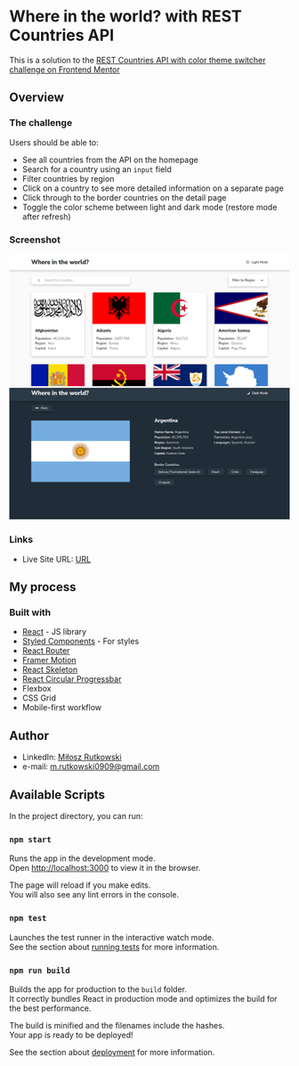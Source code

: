 # Where in the world? with REST Countries API
This is a solution to the [REST Countries API with color theme switcher challenge on Frontend Mentor](https://www.frontendmentor.io/challenges/rest-countries-api-with-color-theme-switcher-5cacc469fec04111f7b848ca)
## Overview

### The challenge

Users should be able to:

- See all countries from the API on the homepage
- Search for a country using an `input` field
- Filter countries by region
- Click on a country to see more detailed information on a separate page
- Click through to the border countries on the detail page
- Toggle the color scheme between light and dark mode (restore mode after refresh)

### Screenshot
![](https://github.com/mRutkowski99/ts-countries/blob/5445dc5020912a0e8faa7db44001f254187a2a33/public/1where-in-the-world-68136.web.app.png)
![](https://github.com/mRutkowski99/ts-countries/blob/5445dc5020912a0e8faa7db44001f254187a2a33/public/2where-in-the-world-68136.web.app.png)

### Links

- Live Site URL: [URL](https://where-in-the-world-68136.web.app/)

## My process

### Built with
- [React](https://reactjs.org/) - JS library
- [Styled Components](https://styled-components.com/) - For styles
- [React Router](https://reactrouter.com/)
- [Framer Motion](https://www.framer.com/motion/)
- [React Skeleton](https://www.npmjs.com/package/react-loading-skeleton)
- [React Circular Progressbar](https://www.npmjs.com/package/react-circular-progressbar)
- Flexbox
- CSS Grid
- Mobile-first workflow

## Author
- LinkedIn: [Miłosz Rutkowski](www.linkedin.com/in/miłosz-rutkowski-38a52b225)
- e-mail: m.rutkowski0909@gmail.com

## Available Scripts

In the project directory, you can run:

### `npm start`

Runs the app in the development mode.\
Open [http://localhost:3000](http://localhost:3000) to view it in the browser.

The page will reload if you make edits.\
You will also see any lint errors in the console.

### `npm test`

Launches the test runner in the interactive watch mode.\
See the section about [running tests](https://facebook.github.io/create-react-app/docs/running-tests) for more information.

### `npm run build`

Builds the app for production to the `build` folder.\
It correctly bundles React in production mode and optimizes the build for the best performance.

The build is minified and the filenames include the hashes.\
Your app is ready to be deployed!

See the section about [deployment](https://facebook.github.io/create-react-app/docs/deployment) for more information.


